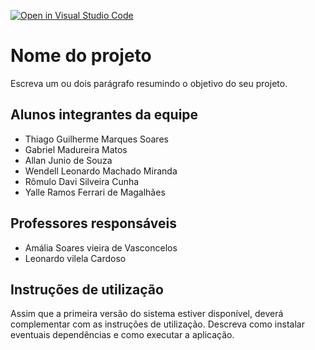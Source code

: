 [![Open in Visual Studio Code](https://classroom.github.com/assets/open-in-vscode-718a45dd9cf7e7f842a935f5ebbe5719a5e09af4491e668f4dbf3b35d5cca122.svg)](https://classroom.github.com/online_ide?assignment_repo_id=14416890&assignment_repo_type=AssignmentRepo)
# Nome do projeto
Escreva um ou dois  parágrafo resumindo o objetivo do seu projeto.

## Alunos integrantes da equipe

* Thiago Guilherme Marques Soares
* Gabriel Madureira Matos
* Allan Junio de Souza
* Wendell Leonardo Machado Miranda
* Rômulo Davi Silveira Cunha 
* Yalle Ramos Ferrari de Magalhães

## Professores responsáveis

* Amália Soares vieira de Vasconcelos 
* Leonardo vilela Cardoso

## Instruções de utilização

Assim que a primeira versão do sistema estiver disponível, deverá complementar com as instruções de utilização. Descreva como instalar eventuais dependências e como executar a aplicação.
